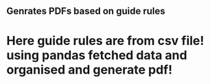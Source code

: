 ## Genrates PDFs based on guide rules
# Here guide rules are from csv file! using pandas fetched data and organised and generate pdf!
